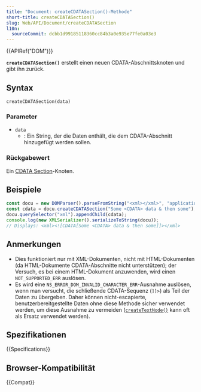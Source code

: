 ```yaml
---
title: "Document: createCDATASection()-Methode"
short-title: createCDATASection()
slug: Web/API/Document/createCDATASection
l10n:
  sourceCommit: dcbb1d99185118360cc84b3a0e935e77fe0a03e3
---
```


{{APIRef("DOM")}}

**`createCDATASection()`** erstellt einen neuen CDATA-Abschnittsknoten und gibt ihn zurück.

## Syntax

```js-nolint
createCDATASection(data)
```

### Parameter

- `data`
  - : Ein String, der die Daten enthält, die dem CDATA-Abschnitt hinzugefügt werden sollen.

### Rückgabewert

Ein [CDATA Section](/de/docs/Web/API/CDATASection)-Knoten.

## Beispiele

```js
const docu = new DOMParser().parseFromString("<xml></xml>", "application/xml");
const cdata = docu.createCDATASection("Some <CDATA> data & then some");
docu.querySelector("xml").appendChild(cdata);
console.log(new XMLSerializer().serializeToString(docu));
// Displays: <xml><![CDATA[Some <CDATA> data & then some]]></xml>
```

## Anmerkungen

- Dies funktioniert nur mit XML-Dokumenten, nicht mit HTML-Dokumenten (da HTML-Dokumente CDATA-Abschnitte nicht unterstützen); der Versuch, es bei einem HTML-Dokument anzuwenden, wird einen `NOT_SUPPORTED_ERR` auslösen.
- Es wird eine `NS_ERROR_DOM_INVALID_CHARACTER_ERR`-Ausnahme auslösen, wenn man versucht, die schließende CDATA-Sequenz (`]]>`) als Teil der Daten zu übergeben. Daher können nicht-escapierte, benutzerbereitgestellte Daten ohne diese Methode sicher verwendet werden, um diese Ausnahme zu vermeiden ([`createTextNode()`](/de/docs/Web/API/Document/createTextNode) kann oft als Ersatz verwendet werden).

## Spezifikationen

{{Specifications}}

## Browser-Kompatibilität

{{Compat}}

